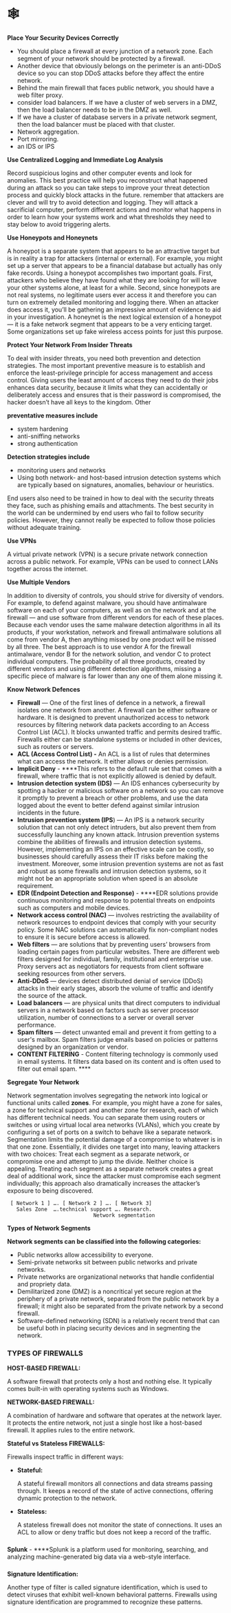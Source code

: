 # 🕸️

**Place Your Security Devices Correctly**

- You should place a firewall at every junction of a network zone. Each segment of your network should be protected by a firewall.
- Another device that obviously belongs on the perimeter is an anti-DDoS device so you can stop DDoS attacks before they affect the entire network.
- Behind the main firewall that faces public network, you should have a web filter proxy.
- consider load balancers. If we have a cluster of web servers in a DMZ, then the load balancer needs to be in the DMZ as well.
- If we have a cluster of database servers in a private network segment, then the load balancer must be placed with that cluster.
- Network aggregation.
- Port mirroring.
- an IDS or IPS

**Use Centralized Logging and Immediate Log Analysis**

Record suspicious logins and other computer events and look for anomalies. This best practice will help you reconstruct what happened during an attack so you can take steps to improve your threat detection process and quickly block attacks in the future. remember that attackers are clever and will try to avoid detection and logging. They will attack a sacrificial computer, perform different actions and monitor what happens in order to learn how your systems work and what thresholds they need to stay below to avoid triggering alerts.

**Use Honeypots and Honeynets**

A honeypot is a separate system that appears to be an attractive target but is in reality a trap for attackers (internal or external). For example, you might set up a server that appears to be a financial database but actually has only fake records. Using a honeypot accomplishes two important goals. First, attackers who believe they have found what they are looking for will leave your other systems alone, at least for a while. Second, since honeypots are not real systems, no legitimate users ever access it and therefore you can turn on extremely detailed monitoring and logging there. When an attacker does access it, you’ll be gathering an impressive amount of evidence to aid in your investigation. A honeynet is the next logical extension of a honeypot — it is a fake network segment that appears to be a very enticing target. Some organizations set up fake wireless access points for just this purpose.

**Protect Your Network From Insider Threats**

To deal with insider threats, you need both prevention and detection strategies. The most important preventive measure is to establish and enforce the least-privilege principle for access management and access control. Giving users the least amount of access they need to do their jobs enhances data security, because it limits what they can accidentally or deliberately access and ensures that is their password is compromised, the hacker doesn’t have all keys to the kingdom. Other

**preventative measures include**

- system hardening
- anti-sniffing networks
- strong authentication

**Detection strategies include**

- monitoring users and networks
- Using both network- and host-based intrusion detection systems which are typically based on signatures, anomalies, behaviour or heuristics.

End users also need to be trained in how to deal with the security threats they face, such as phishing emails and attachments. The best security in the world can be undermined by end users who fail to follow security policies. However, they cannot really be expected to follow those policies without adequate training.

**Use VPNs**

A virtual private network (VPN) is a secure private network connection across a public network. For example, VPNs can be used to connect LANs together across the internet.

**Use Multiple Vendors**

In addition to diversity of controls, you should strive for diversity of vendors. For example, to defend against malware, you should have antimalware software on each of your computers, as well as on the network and at the firewall — and use software from different vendors for each of these places. Because each vendor uses the same malware detection algorithms in all its products, if your workstation, network and firewall antimalware solutions all come from vendor A, then anything missed by one product will be missed by all three. The best approach is to use vendor A for the firewall antimalware, vendor B for the network solution, and vendor C to protect individual computers. The probability of all three products, created by different vendors and using different detection algorithms, missing a specific piece of malware is far lower than any one of them alone missing it.

**Know Network Defences**

- **Firewall** — One of the first lines of defence in a network, a firewall isolates one network from another. A firewall can be either software or hardware. It is designed to prevent unauthorized access to network resources by filtering network data packets according to an Access Control List (ACL). It blocks unwanted traffic and permits desired traffic. Firewalls either can be standalone systems or included in other devices, such as routers or servers.
- **ACL (Access Control List) -** An ACL is a list of rules that determines what can access the network. It either allows or denies permission.
- **Implicit Deny** - ****This refers to the default rule set that comes with a firewall, where traffic that is not explicitly allowed is denied by default.
- **Intrusion detection system (IDS)** — An IDS enhances cybersecurity by spotting a hacker or malicious software on a network so you can remove it promptly to prevent a breach or other problems, and use the data logged about the event to better defend against similar intrusion incidents in the future.
- **Intrusion prevention system (IPS**) — An IPS is a network security solution that can not only detect intruders, but also prevent them from successfully launching any known attack. Intrusion prevention systems combine the abilities of firewalls and intrusion detection systems. However, implementing an IPS on an effective scale can be costly, so businesses should carefully assess their IT risks before making the investment. Moreover, some intrusion prevention systems are not as fast and robust as some firewalls and intrusion detection systems, so it might not be an appropriate solution when speed is an absolute requirement.
- **EDR (Endpoint Detection and Response)** - ****EDR solutions provide continuous monitoring and response to potential threats on endpoints such as computers and mobile devices.
- **Network access control (NAC)** — involves restricting the availability of network resources to endpoint devices that comply with your security policy. Some NAC solutions can automatically fix non-compliant nodes to ensure it is secure before access is allowed.
- **Web filters** — are solutions that by preventing users’ browsers from loading certain pages from particular websites. There are different web filters designed for individual, family, institutional and enterprise use. Proxy servers act as negotiators for requests from client software seeking resources from other servers.
- **Anti-DDoS** — devices detect distributed denial of service (DDoS) attacks in their early stages, absorb the volume of traffic and identify the source of the attack.
- **Load balancers** — are physical units that direct computers to individual servers in a network based on factors such as server processor utilization, number of connections to a server or overall server performance.
- **Spam filters** — detect unwanted email and prevent it from getting to a user's mailbox. Spam filters judge emails based on policies or patterns designed by an organization or vendor.
- **CONTENT FILTERING** - Content filtering technology is commonly used in email systems. It filters data based on its content and is often used to filter out email spam. ****

**Segregate Your Network**

Network segmentation involves segregating the network into logical or functional units called **zones**. For example, you might have a zone for sales, a zone for technical support and another zone for research, each of which has different technical needs. You can separate them using routers or switches or using virtual local area networks (VLANs), which you create by configuring a set of ports on a switch to behave like a separate network. Segmentation limits the potential damage of a compromise to whatever is in that one zone. Essentially, it divides one target into many, leaving attackers with two choices: Treat each segment as a separate network, or compromise one and attempt to jump the divide. Neither choice is appealing. Treating each segment as a separate network creates a great deal of additional work, since the attacker must compromise each segment individually; this approach also dramatically increases the attacker’s exposure to being discovered.

```
 [ Network 1 ] …. [ Network 2 ] …. [ Network 3]
   Sales Zone  ….technical support …. Research.
							Network segmentation
```

**Types of Network Segments**

**Network segments can be classified into the following categories:**

- Public networks allow accessibility to everyone.
- Semi-private networks sit between public networks and private networks.
- Private networks are organizational networks that handle confidential and propriety data.
- Demilitarized zone (DMZ) is a noncritical yet secure region at the periphery of a private network, separated from the public network by a firewall; it might also be separated from the private network by a second firewall.
- Software-defined networking (SDN) is a relatively recent trend that can be useful both in placing security devices and in segmenting the network.

### TYPES OF FIREWALLS

**HOST-BASED FIREWALL:**

A software firewall that protects only a host and nothing else. It typically comes built-in with operating systems such as Windows.

**NETWORK-BASED FIREWALL:**

A combination of hardware and software that operates at the network layer. It protects the entire network, not just a single host like a host-based firewall. It applies rules to the entire network.

**Stateful vs Stateless FIREWALLS:**

Firewalls inspect traffic in different ways:

- **Stateful:**
    
    A stateful firewall monitors all connections and data streams passing through. It keeps a record of the state of active connections, offering dynamic protection to the network.
    
- **Stateless:**
    
    A stateless firewall does not monitor the state of connections. It uses an ACL to allow or deny traffic but does not keep a record of the traffic.
    

### 

**Splunk** - ****Splunk is a platform used for monitoring, searching, and analyzing machine-generated big data via a web-style interface.

### 

**Signature Identification:**

Another type of filter is called signature identification, which is used to detect viruses that exhibit well-known behavioral patterns. Firewalls using signature identification are programmed to recognize these patterns.

